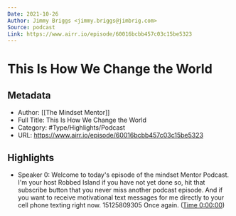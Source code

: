 ```yaml
---
Date: 2021-10-26
Author: Jimmy Briggs <jimmy.briggs@jimbrig.com>
Source: podcast
Link: https://www.airr.io/episode/60016bcbb457c03c15be5323
---
```

# This Is How We Change the World

## Metadata
- Author: [[The Mindset Mentor]]
- Full Title: This Is How We Change the World
- Category: #Type/Highlights/Podcast
- URL: https://www.airr.io/episode/60016bcbb457c03c15be5323

## Highlights
- Speaker 0: Welcome to today's episode of the mindset Mentor Podcast. I'm your host Robbed Island if you have not yet done so, hit that subscribe button that you never miss another podcast episode. And if you want to receive motivational text messages for me directly to your cell phone texting right now. 15125809305 Once again. ([Time 0:00:00](https://www.airr.io/quote/6001fd35f34dae0c0830e9b3))
